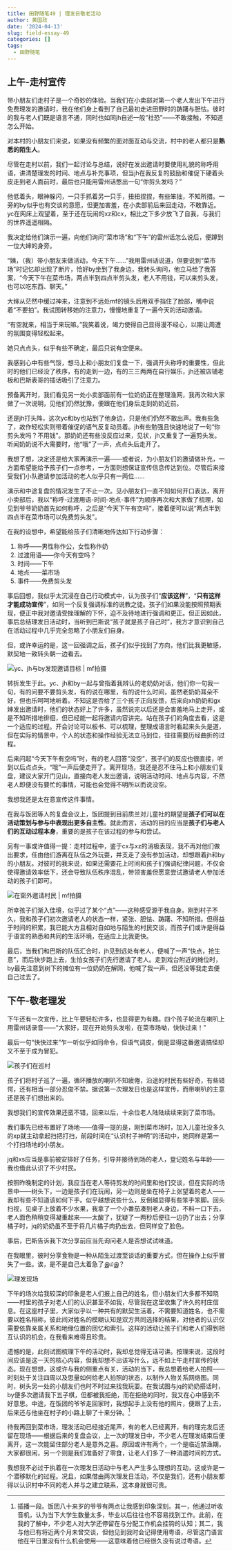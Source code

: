 ```yaml
---
title: 田野随笔49 | 理发日敬老活动
author: 黄国政
date: '2024-04-13'
slug: field-essay-49
categories: []
tags:
  - 田野随笔
---
```


## 上午-走村宣传

带小朋友们走村子是一个奇妙的体验。当我们在小卖部对第一个老人发出下午进行免费理发的邀请时，我在他们身上看到了自己最初走进田野时的踌躇与胆怯。彼时的我与老人们既是语言不通，同时也如同jh自述一般“社恐”——不敢接触，不知道怎么开始。

对本村的小朋友们来说，如果没有频繁的面对面互动与交流，村中的老人都只是**熟悉的陌生人**。

<!--more-->

尽管在走村以前，我们一起讨论与总结，说好在发出邀请时要使用礼貌的称呼用语，讲清楚理发的时间、地点与补充事项，但当jh在我反复的鼓励和催促下硬着头皮走到老人面前时，最后也只能用雷州话憋出一句“你剪头发吗？”

他低着头，眼神躲闪，一只手抓着另一只手，扭扭捏捏，有些笨拙，不知所措。一旁的by似乎也有交谈的意愿，但更加害羞，在小卖部前后来回走动，不敢靠近。yc在网床上观望着，至于还在玩闹的xz和cx，相比之下多少放飞了自我，与我们的世界遥遥相隔。

我决定给他们演示一遍，向他们询问“菜市场”和“下午”的雷州话怎么说后，便蹲到一位大婶的身旁。

“姨，（我）带小朋友来做活动，今天下午……”我用雷州话说道，但要说到“菜市场”时记忆却出现了断片，恰好by坐到了我身边，我转头询问，他立马给了我答案，“今天下午在菜市场，两点半到四点半剪头发，老人不用钱，可以来剪头发，也可以吃东西、聊天。”

大婶从茫然中缓过神来，注意到不远处mf的镜头后用双手挡住了脸部，嘴中说着“不要拍”。我试图转移她的注意力，慢慢地重复了一遍今天的活动邀请。

“有空就来，相当于来玩嘛。”我笑着说，竭力使得自己显得漫不经心，以期让周遭的氛围变得轻松起来。

她只点点头，似乎有些不确定，最后只说有空便来。

我感到心中有些气馁，想马上和小朋友们复盘一下，强调开头称呼的重要性，但此时的他们已经没了秩序，有的走到一边，有的三三两两在自行娱乐，jh还被店铺老板和巴斯表哥的插话吸引了注意力。

预备离开时，我们看见另一处小卖部面前有一位奶奶正在整理渔网，我再次和大家做了一次说明，见他们仍然犹豫，便跟在他们身后走到奶奶近前。

还是jh打头阵，这次yc和by也站到了他身边，只是他们仍然不敢出声。我有些急了，故作轻松实则带着催促的语气反复动员着。jh有些勉强且快速地说了一句“你剪头发吗？不用钱”。那奶奶还有些没反应过来，见状，jh又重复了一遍剪头发。听闻奶奶说不大需要时，他“哦”了一声，点点头后走开了。

我想了想，决定还是给大家再演示一遍——或者说，为小朋友们的邀请做补充，一方面希望能给予孩子们一点参考，一方面则想保证宣传信息传达到位。尽管后来接受我们小队邀请参加活动的老人似乎只有一两位……

演示和中途复盘的情况发生了不止一次。见小朋友们一直不知如何开口表达，离开小卖部后，我以“称呼-过渡用语-时间-地点-事件”为顺序再次和大家做了梳理，如见到爷爷奶奶首先如何称呼，之后是“今天下午有空吗”，接着便可以说“两点半到四点半在菜市场可以免费剪头发”。

在我的设想中，希望能给孩子们清晰地传达如下行动步骤：

1. 称呼——男性称作公，女性称作奶
2. 过渡用语——你今天有空吗？
3. 时间——下午
4. 地点——菜市场
5. 事件——免费剪头发

事后回想，我似乎太沉浸在自己行动模式中，认为孩子们“**应该这样**”，“**只有这样才能成功宣传**”，如同一个反复强调标准的说教之徒。孩子们如果没能按照预期表现，便正中我对邀请受挫理解的下怀，迫不及待地进行强调和更正。但正因如此，事后总结理发日活动时，当听到巴斯说“孩子就是孩子自己时”，我方才意识到自己在活动过程中几乎完全忽略了小朋友们自身。

但，或许幸运的是，这一回强调之后，孩子们似乎找到了方向，他们比我更敏感，默契地一致转头朝一边看去。

![yc、jh与by发现邀请目标 | mf拍摄](https://cdn.jsdelivr.net/gh/residualsun1/blog-static/images/2024/04/04-13-1.jpg "yc、jh与by发现邀请目标 | mf拍摄")

转折发生于此。yc、jh和by一起与曾指着我辨认的老奶奶对话，他们你一句我一句，有的问要不要剪头发，有的说在哪里，有的说什么时间，虽然老奶奶耳朵不好，但也乐呵呵地听着。不知这是否给了三个孩子正向反馈，后来向xh奶奶和gx婶发出邀请时，他们的状态好上了许多，虽然说完以后还是会害羞地马上走开，或是不知所措地徘徊，但已经能一起将邀请内容讲完。站在孩子们的角度去看，这是一个适应的过程。开会讨论可以板书、可以梳理，整理成语言时看起来头头是道，但在实际的情景中，个人的状态和操作经验无法立马到位，往往需要历经曲折的过程。

后来问起“今天下午有空吗”时，有的老人回答“没空”，孩子们的反应也很直接，听到以后点点头，“哦”一声后便走开了。离开现场，我还是忍不住马上和小朋友们复盘，建议大家开门见山，直接向老人发出邀请，说明活动时间、地点与内容，不然老人即便没有要忙的事情，可能也会觉得不明所以而说没空。

我想我还是太在意宣传这件事情。

在我与饭团等人的复盘会议上，饭团提到目前质兰对儿童社的期望是**孩子们可以在活动策划与参与中表现出更多自主性**。就此而言，活动的目的应当是**孩子们与老人们的互动过程本身**，重要的是孩子在该过程的参与和尝试。

另有一事或许值得一提：走村过程中，鉴于cx与xz的消极表现，我不再对他们做出要求，任由他们游离在队伍之外玩耍，并支走了没有参加活动，却想跟着jh和by的小朋友。对彼时的我来说，如果还需要花上时间和孩子们强调纪律问题，不仅会使得邀请效率低下，还会导致队伍秩序混乱，带领害羞但愿意尝试邀请老人参加活动的孩子们即可。

![在窗外邀请村民 | mf拍摄](https://cdn.jsdelivr.net/gh/residualsun1/blog-static/images/2024/04/04-13-2.jpg "在窗外邀请村民 | mf拍摄")

所幸孩子们渐入佳境，似乎过了某个“点”——这种感受源于我自身。刚到村子不久，我和孩子们初次邀请老人的状态一样，紧张、胆怯、踌躇、不知所措。但得益于时间的积累，我已能大方且相对自如地与陌生的村民交谈，而孩子们或许是得益于语言的熟悉和共同的生活环境，在适应上比我更快。

最后，当我们和巴斯的队伍汇合时，jh见到远处有老人，便喊了一声“快点，抢生意”，而后快步跑上去，生怕女孩子们先行邀请了老人。走到戏台附近的摊位时，by最先注意到树下的摊位有一位奶奶在解网，他喊了我一声，但还没等我走去便自己过去了。

## 下午-敬老理发

下午还有一次宣传，比上午要轻松许多，也显得更为有趣。四个孩子轮流在喇叭上用雷州话录音——“大家好，现在开始剪头发啦，在菜市场呦，快快过来！”

最后一句“快快过来”乍一听似乎如同命令，但语气调皮，倒是显得这番邀请搞怪却又不至于成为冒犯。

![孩子们在巡村](https://cdn.jsdelivr.net/gh/residualsun1/blog-static/images/2024/04/04-13-3.jpg "孩子们在巡村")

孩子们将村子巡了一遍，循环播放的喇叭不知疲倦，沿途的村民有些好奇，有些错愕，还有相当一部分忍俊不禁。据说第一次理发日也是这样宣传，而带喇叭的主意还是孩子们想出来的。

我想我们的宣传效果还蛮不错，回来以后，十余位老人陆陆续续来到了菜市场。

我们事先已经布置好了场地——值得一提的是，刚到菜市场时，加入儿童社没多久的xp就主动拿起扫把打扫，前段时间在“认识村子神明”的活动中，她同样是第一个打扫场地的小朋友。

jq和xs应当是事前被安排好了任务，引导并接待到场的老人，登记姓名与年龄——我也借此认识了不少村民。

按照昨晚制定的计划，我应当在老人等待剪发的时间里和他们交谈，但在实际的场景中——树头下，一边是孩子们在玩闹，另一边则是坐在椅子上张望着的老人——我却有些不知道该如何下手。似乎越想说些什么，反倒越显得有些笨手笨脚。回头扫视，见桌子上放着不少水果，我拿了一个小番茄凑到老人身边，不料一口下去，老人面色稍稍变得凝重起来——太酸了，犹疑了一两秒后便往一边扔了出去；分享橘子时，jq的奶奶虽不至于将几片橘子肉扔出去，但同样变了脸色。

事后，巴斯告诉我下次分享前应当先询问老人是否想试试味道。

在我眼里，彼时分享食物是一种从陌生过渡至谈话的重要方式，但在操作上似乎冒失了一些。诶，是不是自己太着急了இ௰இ？

![理发现场](https://cdn.jsdelivr.net/gh/residualsun1/blog-static/images/2024/04/04-13-4.jpg "理发现场")

下午的场次给我较深的印象是老人们报上自己的姓名，但小朋友们大多都不知晓——村里的孩子对老人们的认识甚至不如我，尽管我在这里收集了许久的村庄信息。在这座村子里，大家似乎以一种共有的默契生活着，不需要知道姓名，也不需要以姓名相称，彼此间对姓名的模糊认知是双方共同选择的结果，对他者的认识仅需要依靠亲属关系和地缘位置的回忆和索引。这样的活动让孩子们和老人们得到相互认识的机会，在我看来难得且珍贵。

遗憾的是，此刻试图梳理下午的活动时，我却总觉得无话可讲。按理来说，这段时间应该是这一天的核心内容，但我却想不出该写什么，远不如上午走村宣传的状态。现在想想，这或许与我的侧重点有关，活动的当下，我总想着给老人拍照——时刻处于关注四周以及思量如何给老人拍照的状态，以制作人物关系网络图。同时，树头另一处的小朋友们也时不时过来找我玩耍。在我试图与jq的奶奶搭话时，by便多次邀请我下五子棋，但都被我拒绝，而在拒绝的同时，我又在心中感到不好意思。中途，在饭团的爷爷走回家时，我想起手上没有他的照片，便跟了上去，后来还与他坐在村子的小路上聊了十来分钟。[^1]

[^1]: 插播一段。饭团八十来岁的爷爷有两点让我感到印象深刻。其一，他通过听收音机，认为当下大学生数量太多，毕业以后往往也不容易找到工作。此前，在我的了解中，不少老人对大学还停留在与分配工作机会挂钩的认知；其二，我与他已有将近两个月未曾交谈，但他见到我时会记得使用粤语，尽管这门语言他在平日里没有什么机会使用——这意味着他已经很久没有说过粤语。

待我再回到菜市场，理发活动已经接近尾声，有的老人已经离开，有的理完发后还留在现场——根据后来的复盘会议，上一次的理发日中，不少老人在理发结束后便离开，这一次能留住部分老人是意外之喜。原因或许有两个，一个是临近禁渔期，大家都很闲，另一个则是我们准备好了零食，让老人们多了一种消遣时间的方式。

我想我不必过于执着在一次理发日活动中与老人产生多么理想的互动，这或许是一个潜移默化的过程。况且，如果借由两次理发日活动，不仅是我们，还有小朋友都得以认识村中不同的老人并与之建立联系，这本身就很可贵。